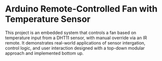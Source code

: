 # Arduino Remote-Controlled Fan with Temperature Sensor
This project is an embedded system that controls a fan based on temperature input from a DHT11 sensor, with manual override via an IR remote. It demonstrates real-world applications of sensor intergation, control logic, and user interaction designed with a top-down modular approach and implemented bottom up.
